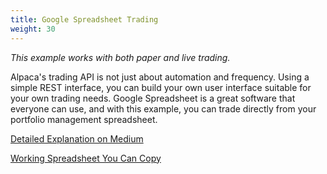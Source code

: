 ```yaml
---
title: Google Spreadsheet Trading
weight: 30
---
```


*This example works with both paper and live trading.*

Alpaca's trading API is not just about automation and frequency. Using a simple REST interface, you can build
your own user interface suitable for your own trading needs. Google Spreadsheet is a great software
that everyone can use, and with this example, you can trade directly from your portfolio
management spreadsheet.

[Detailed Explanation on Medium](https://medium.com/automation-generation/manage-your-stocks-from-google-spreadsheet-using-api-43026db44289)

[Working Spreadsheet You Can Copy](https://docs.google.com/spreadsheets/d/1cX2ipnJN-2F3--pAX7PCI4rgGDjEi2RCsk-zDfwDfKI/edit?usp=sharing)
